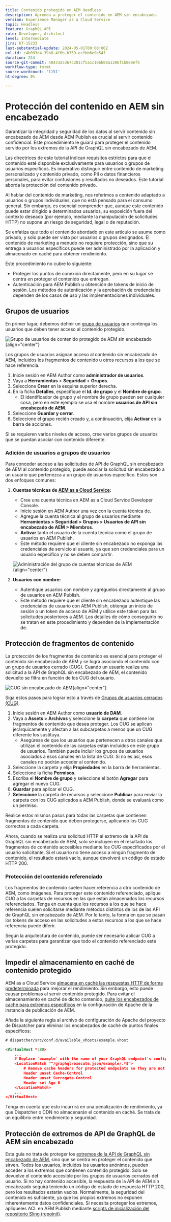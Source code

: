 ```yaml
---
title: Contenido protegido en AEM Headless
description: Aprenda a proteger el contenido en AEM sin encabezado.
version: Experience Manager as a Cloud Service
topic: Headless
feature: GraphQL API
role: Developer, Architect
level: Intermediate
jira: KT-15233
last-substantial-update: 2024-05-01T00:00:00Z
exl-id: c4b093d4-39b8-4f0b-b759-ecfbb6e9e54f
duration: 254
source-git-commit: 48433a5367c281cf5a1c106b08a1306f1b0e8ef4
workflow-type: tm+mt
source-wordcount: '1151'
ht-degree: 0%

---
```


# Protección del contenido en AEM sin encabezado

Garantizar la integridad y seguridad de los datos al servir contenido sin encabezado de AEM desde AEM Publish es crucial al servir contenido confidencial. Este procedimiento le guiará para proteger el contenido servido por los extremos de la API de GraphQL sin encabezado de AEM.

Las directrices de este tutorial indican requisitos estrictos para que el contenido esté disponible exclusivamente para usuarios o grupos de usuarios específicos. Es imperativo distinguir entre contenido de marketing personalizado y contenido privado, como PII o datos financieros personales, para evitar confusiones y resultados no deseados. Este tutorial aborda la protección del contenido privado.

Al hablar del contenido de marketing, nos referimos a contenido adaptado a usuarios o grupos individuales, que no está pensado para el consumo general. Sin embargo, es esencial comprender que, aunque este contenido puede estar dirigido a determinados usuarios, su exposición fuera del contexto deseado (por ejemplo, mediante la manipulación de solicitudes HTTP) no supone un riesgo de seguridad, legal o de reputación.

Se enfatiza que todo el contenido abordado en este artículo se asume como privado, y solo puede ser visto por usuarios o grupos designados. El contenido de marketing a menudo no requiere protección, sino que su entrega a usuarios específicos puede ser administrado por la aplicación y almacenado en caché para obtener rendimiento.

Este procedimiento no cubre lo siguiente:

- Proteger los puntos de conexión directamente, pero en su lugar se centra en proteger el contenido que entregan.
- Autenticación para AEM Publish u obtención de tokens de inicio de sesión. Los métodos de autenticación y la aprobación de credenciales dependen de los casos de uso y las implementaciones individuales.

## Grupos de usuarios

En primer lugar, debemos definir un [grupo de usuarios](https://experienceleague.adobe.com/es/docs/experience-manager-learn/cloud-service/accessing/aem-users-groups-and-permissions) que contenga los usuarios que deben tener acceso al contenido protegido.

![Grupo de usuarios de contenido protegido de AEM sin encabezado](./assets/protected-content/user-groups.png){align="center"}

Los grupos de usuarios asignan acceso al contenido sin encabezado de AEM, incluidos los fragmentos de contenido u otros recursos a los que se hace referencia.

1. Inicie sesión en AEM Author como **administrador de usuarios**.
1. Vaya a **Herramientas** > **Seguridad** > **Grupos**.
1. Seleccione **Crear** en la esquina superior derecha.
1. En la ficha **Detalles**, especifique el **Id. de grupo** y el **Nombre de grupo**.
   - El identificador de grupo y el nombre de grupo pueden ser cualquier cosa, pero en este ejemplo se usa el nombre **usuarios de API sin encabezado de AEM**.
1. Seleccione **Guardar y cerrar**.
1. Seleccione el grupo recién creado y, a continuación, elija **Activar** en la barra de acciones.

Si se requieren varios niveles de acceso, cree varios grupos de usuarios que se puedan asociar con contenido diferente.

### Adición de usuarios a grupos de usuarios

Para conceder acceso a las solicitudes de API de GraphQL sin encabezado de AEM al contenido protegido, puede asociar la solicitud sin encabezado a un usuario que pertenezca a un grupo de usuarios específico. Estos son dos enfoques comunes:

1. **Cuentas técnicas de [AEM as a Cloud Service](https://experienceleague.adobe.com/es/docs/experience-manager-learn/getting-started-with-aem-headless/authentication/service-credentials):**
   - Cree una cuenta técnica en AEM as a Cloud Service Developer Console.
   - Inicie sesión en AEM Author una vez con la cuenta técnica de.
   - Agregue la cuenta técnica al grupo de usuarios mediante **Herramientas > Seguridad > Grupos > Usuarios de API sin encabezado de AEM > Miembros**.
   - **Activar** tanto el usuario de la cuenta técnica como el grupo de usuarios en AEM Publish.
   - Este método requiere que el cliente sin encabezado no exponga las credenciales de servicio al usuario, ya que son credenciales para un usuario específico y no se deben compartir.

   ![Administración del grupo de cuentas técnicas de AEM](./assets/protected-content/group-membership.png){align="center"}

2. **Usuarios con nombre:**
   - Autentique usuarios con nombre y agréguelos directamente al grupo de usuarios en AEM Publish.
   - Este método requiere que el cliente sin encabezado autentique las credenciales de usuario con AEM Publish, obtenga un inicio de sesión o un token de acceso de AEM y utilice este token para las solicitudes posteriores a AEM. Los detalles de cómo conseguirlo no se tratan en este procedimiento y dependen de la implementación de.

## Protección de fragmentos de contenido

La protección de los fragmentos de contenido es esencial para proteger el contenido sin encabezado de AEM y se logra asociando el contenido con un grupo de usuarios cerrado (CUG). Cuando un usuario realiza una solicitud a la API de GraphQL sin encabezado de AEM, el contenido devuelto se filtra en función de los CUG del usuario.

![CUG sin encabezado de AEM](./assets/protected-content/cugs.png){align="center"}

Siga estos pasos para lograr esto a través de [Grupos de usuarios cerrados (CUG)](https://experienceleague.adobe.com/es/docs/experience-manager-learn/assets/advanced/closed-user-groups).

1. Inicie sesión en AEM Author como **usuario de DAM**.
2. Vaya a **Assets > Archivos** y seleccione la **carpeta** que contiene los fragmentos de contenido que desea proteger. Los CUG se aplican jerárquicamente y afectan a las subcarpetas a menos que un CUG diferente los sustituya.
   - Asegúrese de que los usuarios que pertenecen a otros canales que utilizan el contenido de las carpetas están incluidos en este grupo de usuarios. También puede incluir los grupos de usuarios asociados a esos canales en la lista de CUG. Si no es así, esos canales no podrán acceder al contenido.
3. Seleccione la carpeta y elija **Propiedades** en la barra de herramientas.
4. Seleccione la ficha **Permisos**.
5. Escriba el **Nombre de grupo** y seleccione el botón **Agregar** para agregar el nuevo CUG.
6. **Guardar** para aplicar el CUG.
7. **Seleccione** la carpeta de recursos y seleccione **Publicar** para enviar la carpeta con los CUG aplicados a AEM Publish, donde se evaluará como un permiso.

Realice estos mismos pasos para todas las carpetas que contienen fragmentos de contenido que deben protegerse, aplicando los CUG correctos a cada carpeta.

Ahora, cuando se realiza una solicitud HTTP al extremo de la API de GraphQL sin encabezado de AEM, solo se incluyen en el resultado los fragmentos de contenido accesibles mediante los CUG especificados por el usuario solicitante. Si el usuario no tiene acceso a ningún fragmento de contenido, el resultado estará vacío, aunque devolverá un código de estado HTTP 200.

### Protección del contenido referenciado

Los fragmentos de contenido suelen hacer referencia a otro contenido de AEM, como imágenes. Para proteger este contenido referenciado, aplique CUG a las carpetas de recursos en las que están almacenados los recursos referenciados. Tenga en cuenta que los recursos a los que se hace referencia suelen solicitarse mediante métodos distintos de los de las API de GraphQL sin encabezado de AEM. Por lo tanto, la forma en que se pasan los tokens de acceso en las solicitudes a estos recursos a los que se hace referencia puede diferir.

Según la arquitectura de contenido, puede ser necesario aplicar CUG a varias carpetas para garantizar que todo el contenido referenciado esté protegido.

## Impedir el almacenamiento en caché de contenido protegido

AEM as a Cloud Service [almacena en caché las respuestas HTTP de forma predeterminada](https://experienceleague.adobe.com/es/docs/experience-manager-learn/cloud-service/caching/publish) para mejorar el rendimiento. Sin embargo, esto puede causar problemas al servir contenido protegido. Para evitar el almacenamiento en caché de dicho contenido, [quite los encabezados de caché para extremos específicos](https://experienceleague.adobe.com/es/docs/experience-manager-learn/cloud-service/caching/publish#how-to-customize-cache-rules-1) en la configuración de Apache de la instancia de publicación de AEM.

Añada la siguiente regla al archivo de configuración de Apache del proyecto de Dispatcher para eliminar los encabezados de caché de puntos finales específicos:

```xml
# dispatcher/src/conf.d/available_vhosts/example.vhost

<VirtualHost *:80>
    ...
    # Replace `example` with the name of your GraphQL endpoint's configuration name.
    <LocationMatch "^/graphql/execute.json/example/.*$">
        # Remove cache headers for protected endpoints so they are not cached
        Header unset Cache-Control
        Header unset Surrogate-Control
        Header set Age 0
    </LocationMatch>
    ...
</VirtualHost>
```

Tenga en cuenta que esto incurrirá en una penalización de rendimiento, ya que Dispatcher o CDN no almacenarán el contenido en caché. Se trata de un equilibrio entre rendimiento y seguridad.

## Protección de extremos de API de GraphQL de AEM sin encabezado

Esta guía no trata de proteger los [extremos de la API de GraphQL sin encabezado de AEM](https://experienceleague.adobe.com/es/docs/experience-manager-cloud-service/content/headless/graphql-api/graphql-endpoint), sino que se centra en proteger el contenido que sirven. Todos los usuarios, incluidos los usuarios anónimos, pueden acceder a los extremos que contienen contenido protegido. Solo se devuelve el contenido accesible por los grupos de usuarios cerrados del usuario. Si no hay contenido accesible, la respuesta de la API de AEM sin encabezado seguirá teniendo un código de estado de respuesta HTTP 200, pero los resultados estarán vacíos. Normalmente, la seguridad del contenido es suficiente, ya que los propios extremos no exponen inherentemente datos confidenciales. Si necesita proteger los extremos, aplíqueles ACL en AEM Publish mediante [scripts de inicialización del repositorio Sling (repoinit)](https://sling.apache.org/documentation/bundles/repository-initialization.html#repoinit-parser-test-scenarios).
